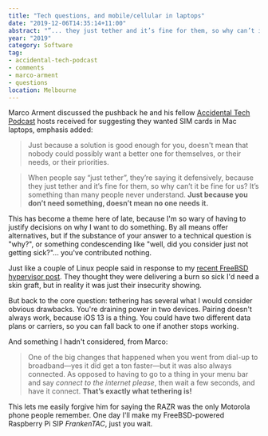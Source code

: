 ```yaml
---
title: "Tech questions, and mobile/cellular in laptops"
date: "2019-12-06T14:35:14+11:00"
abstract: "”... they just tether and it’s fine for them, so why can’t it be fine for us? It’s something they'll never understand”"
year: "2019"
category: Software
tag:
- accidental-tech-podcast
- comments
- marco-arment
- questions
location: Melbourne
---
```

Marco Arment discussed the pushback he and his fellow [Accidental Tech Podcast](https://atp.fm) hosts received for suggesting they wanted SIM cards in Mac laptops, emphasis added:

> Just because a solution is good enough for you, doesn't mean that nobody could possibly want a better one for themselves, or their needs, or their priorities.

> When people say “just tether”, they’re saying it defensively, because they just tether and it’s fine for them, so why can’t it be fine for us? It’s something than many people never understand. **Just because you don’t need something, doesn’t mean no one needs it.**

This has become a theme here of late, because I'm so wary of having to justify decisions on why I want to do something. By all means offer alternatives, but if the substance of your answer to a technical question is "why?", or something condescending like "well, did you consider just not getting sick?"... you've contributed nothing.

Just like a couple of Linux people said in response to my [recent FreeBSD hypervisor post](https://rubenerd.com/funding-full-wsl2-like-support-in-freebsd-illumos/). They thought they were delivering a burn so sick I'd need a skin graft, but in reality it was just their insecurity showing.

But back to the core question: tethering has several what I would consider obvious drawbacks. You're draining power in two devices. Pairing doesn't always work, because iOS 13 is a thing. You could have two different data plans or carriers, so you can fall back to one if another stops working.  

And something I hadn't considered, from Marco:

> One of the big changes that happened when you went from dial-up to broadband&mdash;yes it did get a ton faster&mdash;but it was also always connected. As opposed to having to go to a thing in your menu bar and say *connect to the internet please*, then wait a few seconds, and have it connect. **That’s exactly what tethering is!**

This lets me easily forgive him for saying the RAZR was the only Motorola phone people remember. One day I'll make my FreeBSD-powered Raspberry Pi SIP *FrankenTAC*, just you wait.


